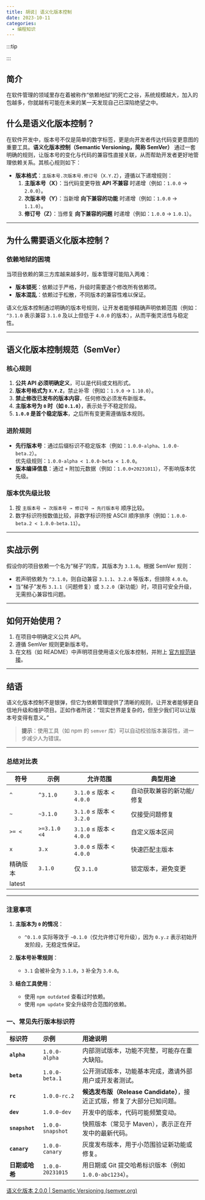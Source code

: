 ```yaml
---
title: 胡说| 语义化版本控制
date: 2023-10-11
categories:
  - 编程知识
---
```


:::tip

:::

## 简介

在软件管理的领域里存在着被称作“依赖地狱”的死亡之谷，系统规模越大，加入的包越多，你就越有可能在未来的某一天发现自己已深陷绝望之中。



## 什么是语义化版本控制？

在软件开发中，版本号不仅是简单的数字标签，更是向开发者传达代码变更意图的重要工具。**语义化版本控制（Semantic Versioning，简称 SemVer）** 通过一套明确的规则，让版本号的变化与代码的兼容性直接关联，从而帮助开发者更好地管理依赖关系。其核心规则如下：

- **版本格式**：`主版本号.次版本号.修订号`（`X.Y.Z`），遵循以下递增规则：
  1. **主版本号（X）**：当代码变更导致 **API 不兼容** 时递增（例如：`1.0.0` → `2.0.0`）。
  2. **次版本号（Y）**：当新增 **向下兼容的功能** 时递增（例如：`1.0.0` → `1.1.0`）。
  3. **修订号（Z）**：当修复 **向下兼容的问题** 时递增（例如：`1.0.0` → `1.0.1`）。

---

## 为什么需要语义化版本控制？

### 依赖地狱的困境
当项目依赖的第三方库越来越多时，版本管理可能陷入两难：
- **版本锁死**：依赖过于严格，升级时需要逐个修改所有依赖项。
- **版本混乱**：依赖过于松散，不同版本的兼容性难以保证。

语义化版本控制通过明确的版本号规则，让开发者能够精确声明依赖范围（例如：`^3.1.0` 表示兼容 `3.1.0` 及以上但低于 `4.0.0` 的版本），从而平衡灵活性与稳定性。

---

## 语义化版本控制规范（SemVer）

### 核心规则
1. **公共 API 必须明确定义**，可以是代码或文档形式。
2. **版本号格式为 `X.Y.Z`**，禁止补零（例如：`1.9.0` → `1.10.0`）。
3. **禁止修改已发布的版本内容**，任何修改必须发布新版本。
4. **主版本号为 `0` 时（如 `0.1.0`）**，表示处于不稳定阶段。
5. **`1.0.0` 是首个稳定版本**，之后所有变更需遵循版本规则。

### 进阶规则
- **先行版本号**：通过后缀标识不稳定版本（例如：`1.0.0-alpha`、`1.0.0-beta.2`）。  
  优先级规则：`1.0.0-alpha < 1.0.0-beta < 1.0.0`。
- **版本编译信息**：通过 `+` 附加元数据（例如：`1.0.0+20231011`），不影响版本优先级。

### 版本优先级比较
1. 按 `主版本号 → 次版本号 → 修订号 → 先行版本号` 顺序比较。
2. 数字标识符按数值比较，非数字标识符按 ASCII 顺序排序（例如：`1.0.0-beta.2 < 1.0.0-beta.11`）。

---

## 实战示例

假设你的项目依赖一个名为“梯子”的库，其版本为 `3.1.0`。根据 SemVer 规则：
- 若声明依赖为 `^3.1.0`，则自动兼容 `3.1.1`、`3.2.0` 等版本，但排除 `4.0.0`。
- 当“梯子”发布 `3.1.1`（问题修复）或 `3.2.0`（新功能）时，项目可安全升级，无需担心兼容性问题。

---

## 如何开始使用？

1. 在项目中明确定义公共 API。
2. 遵循 SemVer 规则更新版本号。
3. 在文档（如 README）中声明项目使用语义化版本控制，并附上 [官方规范链接](https://semver.org/lang/zh-CN/)。

---

## 结语

语义化版本控制不是银弹，但它为依赖管理提供了清晰的规则，让开发者能够更自信地升级和维护项目。正如作者所说：“现实世界是复杂的，但至少我们可以让版本号变得有意义。”

> **提示**：使用工具（如 npm 的 `semver` 库）可以自动校验版本兼容性，进一步减少人为错误。



---

### 总结对比表
| 符号     | 示例         | 允许范围                 | 典型用途                  |
| -------- | ------------ | ------------------------ | ------------------------- |
| `^`      | `^3.1.0`     | `3.1.0` ≤ 版本 < `4.0.0` | 自动获取兼容的新功能/修复 |
| `~`      | `~3.1.0`     | `3.1.0` ≤ 版本 < `3.2.0` | 仅接受问题修复            |
| `>= <`   | `>=3.1.0 <4` | `3.1.0` ≤ 版本 < `4.0.0` | 自定义版本区间            |
| `x`      | `3.x`        | `3.0.0` ≤ 版本 < `4.0.0` | 快速匹配主版本            |
| 精确版本 | `3.1.0`      | 仅 `3.1.0`               | 锁定版本，避免变更        |
| latest   |              |                          |                           |

---

### 注意事项
1. **主版本为 `0` 的情况**：  
   - `^0.1.0` 实际等效于 `~0.1.0`（仅允许修订号升级），因为 `0.y.z` 表示初始开发阶段，无稳定性保证。

2. **版本号补零规则**：  
   - `3.1` 会被补全为 `3.1.0`，`3` 补全为 `3.0.0`。

3. **结合工具使用**：  
   - 使用 `npm outdated` 查看过时依赖。  
   - 使用 `npm update` 安全升级符合范围的依赖。

### 一、常见先行版本标识符

| 标识符         | 示例             | 用途说明                                                     |
| :------------- | :--------------- | :----------------------------------------------------------- |
| **`alpha`**    | `1.0.0-alpha`    | 内部测试版本，功能不完整，可能存在重大缺陷。                 |
| **`beta`**     | `1.0.0-beta.1`   | 公开测试版本，功能基本完成，邀请外部用户或开发者测试。       |
| **`rc`**       | `1.0.0-rc.2`     | **候选发布版（Release Candidate）**，接近正式版，修复了大部分已知问题。 |
| **`dev`**      | `1.0.0-dev`      | 开发中的版本，代码可能频繁变动。                             |
| **`snapshot`** | `1.0.0-snapshot` | 快照版本（常见于 Maven），表示正在开发中的最新代码。         |
| **`canary`**   | `1.0.0-canary`   | 灰度发布版本，用于小范围验证新功能或修复。                   |
| **日期或哈希** | `1.0.0-20231015` | 用日期或 Git 提交哈希标识版本（例如 `1.0.0-abc1234`）。      |

[语义化版本 2.0.0 | Semantic Versioning (semver.org)](https://semver.org/lang/zh-CN/)
